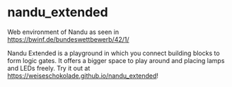 # nandu_extended
Web environment of Nandu as seen in https://bwinf.de/bundeswettbewerb/42/1/

Nandu Extended is a playground in which you connect building blocks to form logic gates. It offers a bigger space to play around and placing lamps and LEDs freely. Try it out at https://weiseschokolade.github.io/nandu_extended!
